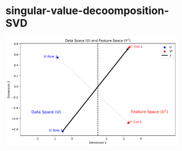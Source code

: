 # singular-value-decoomposition-SVD

<img src="svd_graph.png" alt="Gradient Descent Paths" height="300px">

